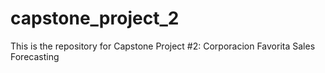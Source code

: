 # capstone_project_2

This is the repository for Capstone Project #2: Corporacion Favorita Sales Forecasting
